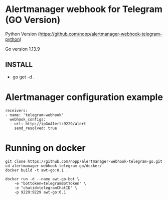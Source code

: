 # Alertmanager webhook for Telegram (GO Version)

Python Version (https://github.com/nopp/alertmanager-webhook-telegram-python) 

Go version 1.13.9

## INSTALL

* go get -d .

Alertmanager configuration example
==================================

	receivers:
	- name: 'telegram-webhook'
	  webhook_configs:
	  - url: http://ipGoAlert:9229/alert
	    send_resolved: true

Running on docker
=================
    git clone https://github.com/nopp/alertmanager-webhook-telegram-go.git
    cd alertmanager-webhook-telegram-go/docker/
    docker build -t awt-go:0.1 .

    docker run -d --name awt-go-bot \
    	-e "bottoken=telegramBotToken" \
    	-e "chatid=telegramChatID" \
    	-p 9229:9229 awt-go:0.1
